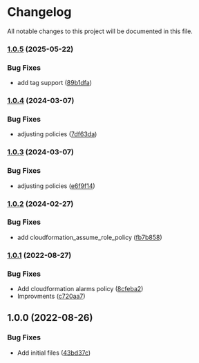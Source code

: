 # Changelog

All notable changes to this project will be documented in this file.

### [1.0.5](https://github.com/ganexcloud/terraform-aws-serverless/compare/v1.0.4...v1.0.5) (2025-05-22)


### Bug Fixes

* add tag support ([89b1dfa](https://github.com/ganexcloud/terraform-aws-serverless/commit/89b1dfa9286416ddfe07c5dd1706405014caad7a))

### [1.0.4](https://github.com/ganexcloud/terraform-aws-serverless/compare/v1.0.3...v1.0.4) (2024-03-07)


### Bug Fixes

* adjusting policies ([7df63da](https://github.com/ganexcloud/terraform-aws-serverless/commit/7df63da6e25eccc4f2017f3c48a9173b60fe7dbc))

### [1.0.3](https://github.com/ganexcloud/terraform-aws-serverless/compare/v1.0.2...v1.0.3) (2024-03-07)


### Bug Fixes

* adjusting policies ([e6f9f14](https://github.com/ganexcloud/terraform-aws-serverless/commit/e6f9f143f0f64e3e42421e10e2fa0e557f85a13d))

### [1.0.2](https://github.com/ganexcloud/terraform-aws-serverless/compare/v1.0.1...v1.0.2) (2024-02-27)


### Bug Fixes

* add cloudformation_assume_role_policy ([fb7b858](https://github.com/ganexcloud/terraform-aws-serverless/commit/fb7b85814fcbfd5ea77093aa1308b525a83ec262))

### [1.0.1](https://github.com/ganexcloud/terraform-aws-serverless/compare/v1.0.0...v1.0.1) (2022-08-27)


### Bug Fixes

* Add cloudformation alarms policy ([8cfeba2](https://github.com/ganexcloud/terraform-aws-serverless/commit/8cfeba2b22b2d1a9216307ca43ea696b9a4dd889))
* Improvments ([c720aa7](https://github.com/ganexcloud/terraform-aws-serverless/commit/c720aa76093de0a58cec13151ca8671123dca3df))

## 1.0.0 (2022-08-26)


### Bug Fixes

* Add initial files ([43bd37c](https://github.com/ganexcloud/terraform-aws-serverless/commit/43bd37cb3dc0a3f8717ecdcd3b4dd6fbd26fc25b))
